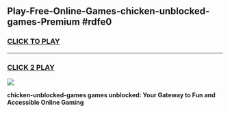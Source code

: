 
## Play-Free-Online-Games-chicken-unblocked-games-Premium #rdfe0
<h3>
<a href="https://premium.freeplayer.one?title=chicken-unblocked-games&ref=8M">CLICK TO PLAY</a></h3>
<hr>

<h3>
<a href="https://premium.freeplayer.one?title=chicken-unblocked-games&ref=8M">CLICK 2 PLAY</a>
  
</h3>

<a href="https://premium.freeplayer.one?title=chicken-unblocked-games&ref=8M"><img src="https://clearcache.store/games.png"></a>


**chicken-unblocked-games games unblocked: Your Gateway to Fun and Accessible Online Gaming**
